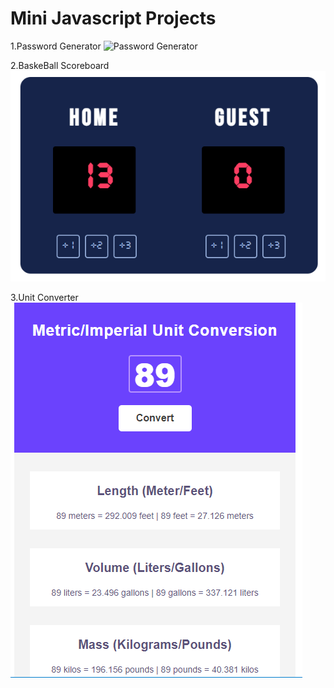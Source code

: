 # Mini Javascript Projects

1.Password Generator
![Password Generator](./images/PasswordGenerator.png)

2.BaskeBall Scoreboard
![BaskeBall Scoreboard](./images/Scoreboard.png)

3.Unit Converter
![Unit Converter](./images/UnitConverter.png)